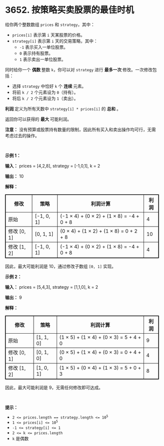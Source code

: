 # 3652. 按策略买卖股票的最佳时机 

<p>给你两个整数数组 <code>prices</code> 和 <code>strategy</code>，其中：</p>

<ul>
	<li><code>prices[i]</code> 表示第 <code>i</code> 天某股票的价格。</li>
	<li><code>strategy[i]</code> 表示第 <code>i</code> 天的交易策略，其中：
	<ul>
		<li><code>-1</code> 表示买入一单位股票。</li>
		<li><code>0</code> 表示持有股票。</li>
		<li><code>1</code> 表示卖出一单位股票。</li>
	</ul>
	</li>
</ul>

<p>同时给你一个&nbsp;<strong>偶数&nbsp;</strong>整数 <code>k</code>，你可以对 <code>strategy</code> 进行&nbsp;<strong>最多一次&nbsp;</strong>修改。一次修改包括：</p>

<ul>
	<li>选择 <code>strategy</code> 中恰好 <code>k</code> 个&nbsp;<strong>连续&nbsp;</strong>元素。</li>
	<li>将前 <code>k / 2</code> 个元素设为 <code>0</code>（持有）。</li>
	<li>将后 <code>k / 2</code> 个元素设为 <code>1</code>（卖出）。</li>
</ul>

<p><strong>利润&nbsp;</strong>定义为所有天数中 <code>strategy[i] * prices[i]</code> 的&nbsp;<strong>总和&nbsp;</strong>。</p>

<p>返回你可以获得的&nbsp;<strong>最大&nbsp;</strong>可能利润。</p>

<p><strong>注意：</strong> 没有预算或股票持有数量的限制，因此所有买入和卖出操作均可行，无需考虑过去的操作。</p>

<p>&nbsp;</p>

<p><strong class="example">示例 1：</strong></p>

<div class="example-block">
<p><strong>输入：</strong> <span class="example-io">prices = [4,2,8], strategy = [-1,0,1], k = 2</span></p>

<p><strong>输出：</strong> <span class="example-io">10</span></p>

<p><strong>解释：</strong></p>

<table style="border: 1px solid black;">
	<thead>
		<tr>
			<th style="border: 1px solid black;">修改</th>
			<th style="border: 1px solid black;">策略</th>
			<th style="border: 1px solid black;">利润计算</th>
			<th style="border: 1px solid black;">利润</th>
		</tr>
	</thead>
	<tbody>
		<tr>
			<td style="border: 1px solid black;">原始</td>
			<td style="border: 1px solid black;">[-1, 0, 1]</td>
			<td style="border: 1px solid black;">(-1 × 4) + (0 × 2) + (1 × 8) = -4 + 0 + 8</td>
			<td style="border: 1px solid black;">4</td>
		</tr>
		<tr>
			<td style="border: 1px solid black;">修改 [0, 1]</td>
			<td style="border: 1px solid black;">[0, 1, 1]</td>
			<td style="border: 1px solid black;">(0 × 4) + (1 × 2) + (1 × 8) = 0 + 2 + 8</td>
			<td style="border: 1px solid black;">10</td>
		</tr>
		<tr>
			<td style="border: 1px solid black;">修改 [1, 2]</td>
			<td style="border: 1px solid black;">[-1, 0, 1]</td>
			<td style="border: 1px solid black;">(-1 × 4) + (0 × 2) + (1 × 8) = -4 + 0 + 8</td>
			<td style="border: 1px solid black;">4</td>
		</tr>
	</tbody>
</table>

<p>因此，最大可能利润是 10，通过修改子数组 <code>[0, 1]</code> 实现。</p>
</div>

<p><strong class="example">示例 2：</strong></p>

<div class="example-block">
<p><strong>输入：</strong> <span class="example-io">prices = [5,4,3], strategy = [1,1,0], k = 2</span></p>

<p><strong>输出：</strong> <span class="example-io">9</span></p>

<p><strong>解释：</strong></p>

<div class="example-block">
<table style="border: 1px solid black;">
	<thead>
		<tr>
			<th style="border: 1px solid black;">修改</th>
			<th style="border: 1px solid black;">策略</th>
			<th style="border: 1px solid black;">利润计算</th>
			<th style="border: 1px solid black;">利润</th>
		</tr>
	</thead>
	<tbody>
		<tr>
			<td style="border: 1px solid black;">原始</td>
			<td style="border: 1px solid black;">[1, 1, 0]</td>
			<td style="border: 1px solid black;">(1 × 5) + (1 × 4) + (0 × 3) = 5 + 4 + 0</td>
			<td style="border: 1px solid black;">9</td>
		</tr>
		<tr>
			<td style="border: 1px solid black;">修改 [0, 1]</td>
			<td style="border: 1px solid black;">[0, 1, 0]</td>
			<td style="border: 1px solid black;">(0 × 5) + (1 × 4) + (0 × 3) = 0 + 4 + 0</td>
			<td style="border: 1px solid black;">4</td>
		</tr>
		<tr>
			<td style="border: 1px solid black;">修改 [1, 2]</td>
			<td style="border: 1px solid black;">[1, 0, 1]</td>
			<td style="border: 1px solid black;">(1 × 5) + (0 × 4) + (1 × 3) = 5 + 0 + 3</td>
			<td style="border: 1px solid black;">8</td>
		</tr>
	</tbody>
</table>

<p>因此，最大可能利润是 9，无需任何修改即可达成。</p>
</div>
</div>

<p>&nbsp;</p>

<p><strong>提示：</strong></p>

<ul>
	<li><code>2 &lt;= prices.length == strategy.length &lt;= 10<sup>5</sup></code></li>
	<li><code>1 &lt;= prices[i] &lt;= 10<sup>5</sup></code></li>
	<li><code>-1 &lt;= strategy[i] &lt;= 1</code></li>
	<li><code>2 &lt;= k &lt;= prices.length</code></li>
	<li><code>k</code> 是偶数</li>
</ul>

